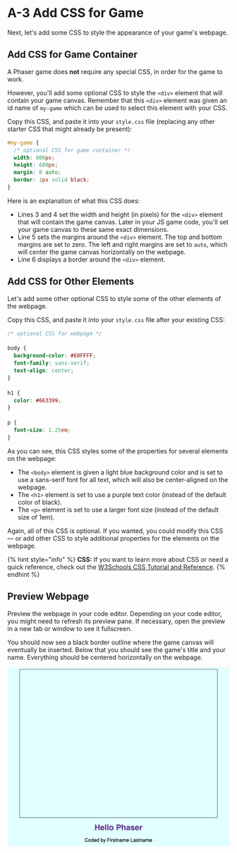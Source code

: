 # A-3 Add CSS for Game

Next, let's add some CSS to style the appearance of your game's webpage.

## Add CSS for Game Container

A Phaser game does **not** require any special CSS, in order for the game to work.

However, you'll add some optional CSS to style the `<div>` element that will contain your game canvas. Remember that this `<div>` element was given an id name of `my-game` which can be used to select this element with your CSS.

Copy this CSS, and paste it into your `style.css` file \(replacing any other starter CSS that might already be present\):

```css
#my-game {
  /* optional CSS for game container */
  width: 800px;
  height: 600px;
  margin: 0 auto;
  border: 1px solid black;
}
```

Here is an explanation of what this CSS does:

* Lines 3 and 4 set the width and height \(in pixels\) for the `<div>` element that will contain the game canvas.  Later in your JS game code, you'll set your game canvas to these same exact dimensions.
* Line 5 sets the margins around the `<div>` element. The top and bottom margins are set to zero. The left and right margins are set to `auto`, which will center the game canvas horizontally on the webpage.
* Line 6 displays a border around the `<div>` element.

## Add CSS for Other Elements

Let's add some other optional CSS to style some of the other elements of the webpage.

Copy this CSS, and paste it into your `style.css` file after your existing CSS:

```css
/* optional CSS for webpage */

body {
  background-color: #E0FFFF;
  font-family: sans-serif;
  text-align: center;
}

h1 {
  color: #663399;
}

p {
  font-size: 1.25em;
}
```

As you can see, this CSS styles some of the properties for several elements on the webpage:

* The `<body>` element is given a light blue background color and is set to use a sans-serif font for all text, which will also be center-aligned on the webpage.
* The `<h1>` element is set to use a purple text color \(instead of the default color of black\).
* The `<p>` element is set to use a larger font size \(instead of the default size of 1em\).

Again, all of this CSS is optional. If you wanted, you could modify this CSS — or add other CSS to style additional properties for the elements on the webpage.

{% hint style="info" %}
**CSS:**  If you want to learn more about CSS or need a quick reference, check out the [W3Schools CSS Tutorial and Reference](https://www.w3schools.com/css/default.asp).
{% endhint %}

## Preview Webpage

Preview the webpage in your code editor. Depending on your code editor, you might need to refresh its preview pane. If necessary, open the preview in a new tab or window to see it fullscreen.

You should now see a black border outline where the game canvas will eventually be inserted. Below that you should see the game's title and your name. Everything should be centered horizontally on the webpage.

![](../../.gitbook/assets/hello-phaser-css-preview.jpg)

